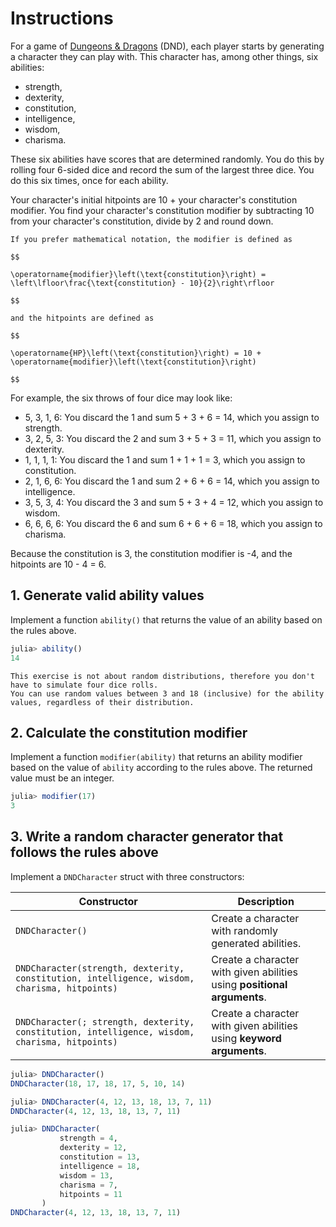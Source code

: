 # Instructions

For a game of [Dungeons & Dragons][DND] (DND), each player starts by generating a character they can play with.
This character has, among other things, six abilities:

- strength,
- dexterity,
- constitution,
- intelligence,
- wisdom,
- charisma.

These six abilities have scores that are determined randomly.
You do this by rolling four 6-sided dice and record the sum of the largest three dice.
You do this six times, once for each ability.

Your character's initial hitpoints are 10 + your character's constitution modifier.
You find your character's constitution modifier by subtracting 10 from your character's constitution, divide by 2 and round down.

~~~~exercism/advanced
If you prefer mathematical notation, the modifier is defined as

$$

\operatorname{modifier}\left(\text{constitution}\right) = \left\lfloor\frac{\text{constitution} - 10}{2}\right\rfloor

$$

and the hitpoints are defined as

$$

\operatorname{HP}\left(\text{constitution}\right) = 10 + \operatorname{modifier}\left(\text{constitution}\right)

$$
~~~~

For example, the six throws of four dice may look like:

* 5, 3, 1, 6: You discard the 1 and sum 5 + 3 + 6 = 14, which you assign to strength.
* 3, 2, 5, 3: You discard the 2 and sum 3 + 5 + 3 = 11, which you assign to dexterity.
* 1, 1, 1, 1: You discard the 1 and sum 1 + 1 + 1 = 3, which you assign to constitution.
* 2, 1, 6, 6: You discard the 1 and sum 2 + 6 + 6 = 14, which you assign to intelligence.
* 3, 5, 3, 4: You discard the 3 and sum 5 + 3 + 4 = 12, which you assign to wisdom.
* 6, 6, 6, 6: You discard the 6 and sum 6 + 6 + 6 = 18, which you assign to charisma.

Because the constitution is 3, the constitution modifier is -4, and the hitpoints are 10 - 4 = 6.

## 1. Generate valid ability values

Implement a function `ability()` that returns the value of an ability based on the rules above.

```julia
julia> ability()
14
```

~~~~exercism/note
This exercise is not about random distributions, therefore you don't have to simulate four dice rolls.
You can use random values between 3 and 18 (inclusive) for the ability values, regardless of their distribution.
~~~~

## 2. Calculate the constitution modifier

Implement a function `modifier(ability)` that returns an ability modifier based on the value of `ability` according to the rules above.
The returned value must be an integer.

```julia
julia> modifier(17)
3
``` 

## 3. Write a random character generator that follows the rules above

Implement a `DNDCharacter` struct with three constructors:

| Constructor                                                                                    | Description                                                                       |
| ---------------------------------------------------------------------------------------------- | --------------------------------------------------------------------------------- |
| `DNDCharacter()`                                                                               | Create a character with randomly generated abilities.                             |
| `DNDCharacter(strength, dexterity, constitution, intelligence, wisdom, charisma, hitpoints)`   | Create a character with given abilities using **positional arguments**. |
| `DNDCharacter(; strength, dexterity, constitution, intelligence, wisdom, charisma, hitpoints)` | Create a character with given abilities using **keyword arguments**.    |

```julia
julia> DNDCharacter()
DNDCharacter(18, 17, 18, 17, 5, 10, 14)

julia> DNDCharacter(4, 12, 13, 18, 13, 7, 11)
DNDCharacter(4, 12, 13, 18, 13, 7, 11)

julia> DNDCharacter(
           strength = 4,
           dexterity = 12,
           constitution = 13,
           intelligence = 18,
           wisdom = 13,
           charisma = 7,
           hitpoints = 11
       )
DNDCharacter(4, 12, 13, 18, 13, 7, 11)
```

[DND]: https://en.wikipedia.org/wiki/Dungeons_%26_Dragons
